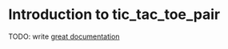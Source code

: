 # Introduction to tic_tac_toe_pair

TODO: write [great documentation](http://jacobian.org/writing/what-to-write/)
